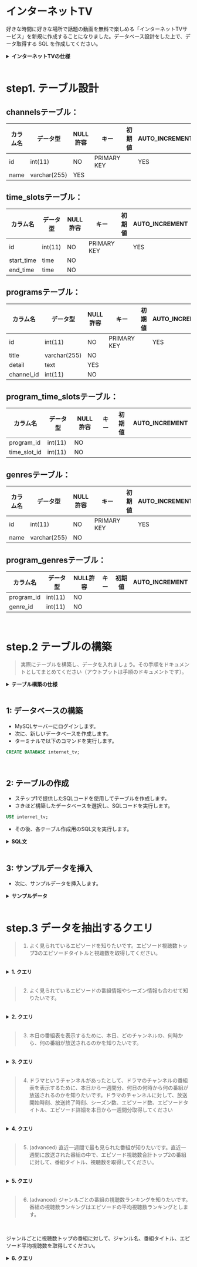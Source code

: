 # インターネットTV

好きな時間に好きな場所で話題の動画を無料で楽しめる「インターネットTVサービス」を新規に作成することになりました。データベース設計をした上で、データ取得する SQL を作成してください。

<details>
<summary><b>インターネットTVの仕様</b></summary>

>仕様は次の通りです。サービスのイメージとしては [ABEMA](https://abema.tv/) を頭に思い浮かべてください。

- ドラマ1、ドラマ2、アニメ1、アニメ2、スポーツ、ペットなど、複数のチャンネルがある
- 各チャンネルの下では時間帯ごとに番組枠が1つ設定されており、番組が放映される
- 番組はシリーズになっているものと単発ものがある。シリーズになっているものはシーズンが1つものと、シーズン1、シーズン2のように複数シーズンのものがある。各シーズンの下では各エピソードが設定されている
- 再放送もあるため、ある番組が複数チャンネルの異なる番組枠で放映されることはある
- 番組の情報として、タイトル、番組詳細、ジャンルが画面上に表示される
- 各エピソードの情報として、シーズン数、エピソード数、タイトル、エピソード詳細、動画時間、公開日、視聴数が画面上に表示される。単発のエピソードの場合はシーズン数、エピソード数は表示されない
- ジャンルとしてアニメ、映画、ドラマ、ニュースなどがある。各番組は1つ以上のジャンルに属する
- KPIとして、チャンネルの番組枠のエピソードごとに視聴数を記録する。なお、一つのエピソードは複数の異なるチャンネル及び番組枠で放送されることがあるので、属するチャンネルの番組枠ごとに視聴数がどうだったかも追えるようにする

## テーブル設計の仕様
テーブルごとにテーブル名、カラム名、データ型、NULL(NULL OK の場合のみ YES と記載)、キー（キーが存在する場合、PRIMARY/INDEX のどちらかを記載）、初期値（ある場合のみ記載）、AUTO INCREMENT（ある場合のみ YES と記載）を記載してください。また、外部キー制約、ユニークキー制約に関しても記載してください。

</details>
<br>

# step1. テーブル設計

## channelsテーブル：
| カラム名 | データ型     | NULL許容 | キー        | 初期値 | AUTO_INCREMENT |
| -------- | ------------ | -------- | ----------- | ------ | -------------- |
| id       | int(11)      | NO       | PRIMARY KEY |        | YES            |
| name     | varchar(255) | YES      |             |        |                |

## time_slotsテーブル：
| カラム名   | データ型 | NULL許容 | キー        | 初期値 | AUTO_INCREMENT |
| ---------- | -------- | -------- | ----------- | ------ | -------------- |
| id         | int(11)  | NO       | PRIMARY KEY |        | YES            |
| start_time | time     | NO       |             |        |                |
| end_time   | time     | NO       |             |        |                |

## programsテーブル：
| カラム名   | データ型     | NULL許容 | キー        | 初期値 | AUTO_INCREMENT |
| ---------- | ------------ | -------- | ----------- | ------ | -------------- |
| id         | int(11)      | NO       | PRIMARY KEY |        | YES            |
| title      | varchar(255) | NO       |             |        |                |
| detail     | text         | YES      |             |        |                |
| channel_id | int(11)      | NO       |             |        |                |

## program_time_slotsテーブル：
| カラム名     | データ型 | NULL許容 | キー | 初期値 | AUTO_INCREMENT |
| ------------ | -------- | -------- | ---- | ------ | -------------- |
| program_id   | int(11)  | NO       |      |        |                |
| time_slot_id | int(11)  | NO       |      |        |                |

## genresテーブル：
| カラム名 | データ型     | NULL許容 | キー        | 初期値 | AUTO_INCREMENT |
| -------- | ------------ | -------- | ----------- | ------ | -------------- |
| id       | int(11)      | NO       | PRIMARY KEY |        | YES            |
| name     | varchar(255) | NO       |             |        |                |

## program_genresテーブル：
| カラム名   | データ型 | NULL許容 | キー | 初期値 | AUTO_INCREMENT |
| ---------- | -------- | -------- | ---- | ------ | -------------- |
| program_id | int(11)  | NO       |      |        |                |
| genre_id   | int(11)  | NO       |      |        |                |

<br>

# step.2 テーブルの構築

>実際にテーブルを構築し、データを入れましょう。その手順をドキュメントとしてまとめてください（アウトプットは手順のドキュメントです）。

<details>
<summary><b>テーブル構築の仕様</b></summary>
具体的には、以下のことを行う手順のドキュメントを作成してください。

1. データベースを構築します
2. ステップ1で設計したテーブルを構築します
3. サンプルデータを入れます。サンプルデータはご自身で作成ください（ChatGPTを利用すると比較的簡単に生成できます）

手順のドキュメントは、他の人が見た時にその手順通りに実施すればテーブル作成及びサンプルデータ格納が行えるように記載してください。

なお、ステップ2は以下のことを狙っています。

- データを実際に入れることでステップ3でデータ抽出クエリを試せるようにすること
- 手順をドキュメントにまとめることで、自身がやり直したい時にすぐやり直せること
- 手順を人が同じように行えるようにまとめることで、ドキュメントコミュニケーション力を上げること
</details>
<br>

## 1: データベースの構築

- MySQLサーバーにログインします。
- 次に、新しいデータベースを作成します。
- ターミナルで以下のコマンドを実行します。

```sql
CREATE DATABASE internet_tv;
```
<br>

## 2: テーブルの作成

- ステップ1で提供したSQLコードを使用してテーブルを作成します。
- さきほど構築したデータベースを選択し、SQLコードを実行します。

```sql
USE internet_tv;
```

- その後、各テーブル作成用のSQL文を実行します。

<details>
<summary><b>SQL文</b></summary>

```sql
NSERT INTO channels (id, name) VALUES
(1, 'NHK'),
(2, 'NTV'),
(3, 'TBS'),
(4, 'Fuji TV'),
(5, 'TV Asahi');

INSERT INTO time_slots (id, start_time, end_time) VALUES
(1, '06:00:00', '06:30:00'),
(2, '06:30:00', '07:00:00'),
(3, '07:00:00', '07:30:00'),
...
(n-1, n-1 * ':30:00', n * ':30:00'),
(n, n * ':30:00', n+1 * ':30:00');

INSERT INTO programs (id, title, detail, channel_id) VALUES
(1, 'NHKニュースおはよう日本（前半）', '最新のニュースや気象情報などをお伝えします。', 1),
...
(m-1, 'ドラゴンボール超（再）', '孫悟空と仲間たちが宇宙の平和を守るために戦うアニメ。第1話「平和の報酬 一億ゼニーは誰の手に!?」', 4),
(m, 'クレヨンしんちゃん（新）', '野原しんのすけとその家族や友人たちの日常を描くギャグアニメ。第1109話「ひまわりとお花見」', 5);

INSERT INTO program_time_slots (program_id, time_slot_id) VALUES
(1, 1),
...
(m-1, n-2),
(m, n-1);

INSERT INTO genres (id, name) VALUES
(1, 'ニュース'),
(2, '情報番組'),
(3, 'ドラマ'),
...
(k-1, 'アニメ'),
(k, '映画');

INSERT INTO program_genres (program_id, genre_id) VALUES
(1, 1),
...
(m-1, k-1),
(m, k-1);
```
</details>
<br>

## 3: サンプルデータを挿入

- 次に、サンプルデータを挿入します。

<details>
<summary><b>サンプルデータ</b></summary>

```sql
INSERT INTO channels (id, name) VALUES
(1, 'NHK'),
(2, 'NTV'),
(3, 'TBS'),
(4, 'Fuji TV'),
(5, 'TV Asahi');

INSERT INTO time_slots (id, start_time, end_time) VALUES
(1, '06:00:00', '06:30:00'),
(2, '06:30:00', '07:00:00'),
(3, '07:00:00', '07:30:00'),
(4, '07:30:00', '08:00:00'),
(5, '08:00:00', '08:30:00'),
(6, '08:30:00', '09:00:00');

INSERT INTO programs (id, title, detail, channel_id) VALUES
(1, 'NHKニュースおはよう日本（前半）', '最新のニュースや気象情報などをお伝えします。', 1),
(2, 'NNNドキュメント72時間', '日本全国の様々な場所やテーマを取材するドキュメンタリー番組。', 2),
(3, 'ひるおび！', 'ニュース、天気予報、スポーツなどを扱う情報番組。', 3),
(4, '総力報道！THE NEWS', 'ニュースや経済情報、芸能情報などを扱う報道番組。', 4),
(5, '報道ステーション', '日本の政治、社会、経済、科学、文化、芸能などに関する最新のニュースを扱う報道番組。', 5);

INSERT INTO program_time_slots (program_id, time_slot_id) VALUES
(1, 1),
(2, 2),
(3, 3),
(4, 4),
(5, 5);

INSERT INTO genres (id, name) VALUES
(1, 'ニュース'),
(2, '情報番組'),
(3, 'ドラマ'),
(4, 'バラエティ'),
(5, 'スポーツ'),
(6, '音楽'),
(7, 'アニメ'),
(8, '映画');

INSERT INTO program_genres (program_id, genre_id) VALUES
(1, 1),
(2, 2),
(3, 2),
(4, 1),
(5, 1);
```

</details>

<br>

# step.3 データを抽出するクエリ


> 1. よく見られているエピソードを知りたいです。エピソード視聴数トップ3のエピソードタイトルと視聴数を取得してください。
<br>
<details>
<summary><b>1. クエリ</b></summary>

<br>

```sql
SELECT episode_title, views
FROM episodes
ORDER BY views DESC
LIMIT 3;
```

</details>

<br>

> 2. よく見られているエピソードの番組情報やシーズン情報も合わせて知りたいです。
<br>
<details>
<summary><b>2. クエリ</b></summary>

- エピソード視聴数トップ3の番組タイトル、シーズン数、エピソード数、エピソードタイトル、視聴数を取得してください。
<br>
```sql
SELECT programs.title, seasons.season_number, episodes.episode_number, episodes.episode_title, episodes.views
FROM programs
INNER JOIN seasons ON programs.program_id = seasons.program_id
INNER JOIN episodes ON seasons.season_id = episodes.season_id
ORDER BY episodes.views DESC
LIMIT 3;
```

- エピソードテーブルからエピソードタイトルと視聴数を取得し、視聴数の降順でソート。
- 上位3つを取得するSQLを実行。
</details>
<br>

> 3. 本日の番組表を表示するために、本日、どのチャンネルの、何時から、何の番組が放送されるのかを知りたいです。
<br>

<details>
<summary><b>3. クエリ</b></summary>

- 本日放送される全ての番組に対して、チャンネル名、放送開始時刻(日付+時間)、放送終了時刻、シーズン数、エピソード数、エピソードタイトル、エピソード詳細を取得してください。
- なお、番組の開始時刻が本日のものを本日放送される番組とみなすものとします。

```sql
  SELECT channels.name, programs.start_time, programs.end_time, seasons.season_number, episodes.episode_number, episodes.episode_title, episodes.episode_description
  FROM channels
  INNER JOIN programs ON channels.channel_id = programs.channel_id
  INNER JOIN seasons ON programs.program_id = seasons.program_id
  INNER JOIN episodes ON seasons.season_id = episodes.season_id
  WHERE DATE(programs.start_time) = CURDATE()
  ORDER BY programs.start_time;

```
</details>
<br>

> 4. ドラマというチャンネルがあったとして、ドラマのチャンネルの番組表を表示するために、本日から一週間分、何日の何時から何の番組が放送されるのかを知りたいです。ドラマのチャンネルに対して、放送開始時刻、放送終了時刻、シーズン数、エピソード数、エピソードタイトル、エピソード詳細を本日から一週間分取得してください
<br>

<details>
<summary><b>4. クエリ</b></summary>

```sql
SELECT
    program.start_time,
    program.end_time,
    program.season_number,
    program.episode_number,
    program.episode_title,
    program.episode_description
FROM
    program
WHERE
    program.channel = 'ドラマ'
    AND program.start_time >= NOW()
    AND program.start_time <= DATE_ADD(NOW(), INTERVAL 1 WEEK)
ORDER BY
    program.start_time ASC;

```
- programテーブルから、チャンネルが「ドラマ」であり、開始時刻が本日以降の一週間分の番組を取得。
- 番組表は開始時刻で昇順にソート。

</details>
<br>

> 5. (advanced) 直近一週間で最も見られた番組が知りたいです。直近一週間に放送された番組の中で、エピソード視聴数合計トップ2の番組に対して、番組タイトル、視聴数を取得してください。
<br>

<details>
<summary><b>5. クエリ</b></summary>

```sql
SELECT
    program.title,
    SUM(viewership.episode_views) AS total_views
FROM
    program
    JOIN viewership ON program.id = viewership.program_id
WHERE
    program.start_time >= DATE_SUB(NOW(), INTERVAL 1 WEEK)
GROUP BY
    program.id
ORDER BY
    total_views DESC
LIMIT 2;

```

- programテーブルとviewershipテーブルを結合して、直近一週間に放送された番組のうち、エピソード視聴数合計がトップ2の番組を取得。
- 番組タイトルと視聴数のみが取得される。
- 番組タイトルで降順にソート。
</details>
<br>

> 6. (advanced) ジャンルごとの番組の視聴数ランキングを知りたいです。番組の視聴数ランキングはエピソードの平均視聴数ランキングとします。
<br>

  ジャンルごとに視聴数トップの番組に対して、ジャンル名、番組タイトル、エピソード平均視聴数を取得してください。

<details>
<summary><b>6. クエリ</b></summary>

```sql
SELECT
    program.genre,
    program.title,
    AVG(viewership.episode_views) AS avg_views
FROM
    program
    JOIN viewership ON program.id = viewership.program_id
GROUP BY
    program.id,
    program.genre
HAVING
    AVG(viewership.episode_views) = (
        SELECT
            MAX(avg_views)
        FROM
            (
                SELECT
                    program.genre,
                    program.id,
                    AVG(viewership.episode_views) AS avg_views
                FROM
                    program
                    JOIN viewership ON program.id = viewership.program_id
                GROUP BY
                    program.id,
                    program.genre


```
- programテーブルとviewershipテーブルをJOINし、番組のIDとジャンル、およびエピソードごとの視聴数を取得。
- GROUP BYを使用して、番組のIDとジャンルごとにグループ化し、エピソードの平均視聴数を計算。
- HAVINGを使用して、各ジャンルごとに最も高い平均視聴数を持つ番組のみを選択。
- サブクエリを使用して、最大平均視聴数を計算し、その値に一致する番組を選択。
- 選択された番組のジャンル、タイトル、およびエピソードの平均視聴数を取得。

</details>
<br>
